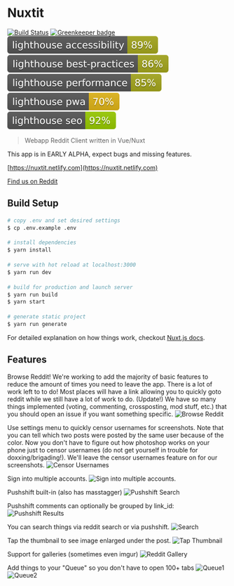 # Nuxtit

[![Build Status](https://travis-ci.com/Nuxtit/Nuxtit.svg?branch=master)](https://travis-ci.com/Nuxtit/Nuxtit)
[![Greenkeeper badge](https://badges.greenkeeper.io/Nuxtit/Nuxtit.svg)](https://greenkeeper.io/)
[![Lighthouse Accessibility](badges/lighthouse_accessibility.svg)](https://developers.google.com/speed/pagespeed/insights/?url=https%3A%2F%2Fnuxtit.netlify.com%2F)
[![Lighthouse Best Practices](badges/lighthouse_best-practices.svg)](https://developers.google.com/speed/pagespeed/insights/?url=https%3A%2F%2Fnuxtit.netlify.com%2F)
[![Lighthouse Performance](badges/lighthouse_performance.svg)](https://developers.google.com/speed/pagespeed/insights/?url=https%3A%2F%2Fnuxtit.netlify.com%2F)
[![Lighthouse PWA](badges/lighthouse_pwa.svg)](https://developers.google.com/speed/pagespeed/insights/?url=https%3A%2F%2Fnuxtit.netlify.com%2F)
[![Lighthouse SEO](badges/lighthouse_seo.svg)](https://developers.google.com/speed/pagespeed/insights/?url=https%3A%2F%2Fnuxtit.netlify.com%2F)

> Webapp Reddit Client written in Vue/Nuxt

This app is in EARLY ALPHA, expect bugs and missing features.

[https://nuxtit.netlify.com](https://nuxtit.netlify.com)

[Find us on Reddit](https://old.reddit.com/r/Nuxtit/)

## Build Setup

``` bash
# copy .env and set desired settings
$ cp .env.example .env

# install dependencies
$ yarn install

# serve with hot reload at localhost:3000
$ yarn run dev

# build for production and launch server
$ yarn run build
$ yarn start

# generate static project
$ yarn run generate
```

For detailed explanation on how things work, checkout [Nuxt.js docs](https://nuxtjs.org).

## Features

Browse Reddit! We're working to add the majority of basic features to reduce the amount of times you need to leave the app. There is a lot of work left to to do! Most places will have a link allowing you to quickly goto reddit while we still have a lot of work to do. (Update!) We have so many things implemented (voting, commenting, crossposting, mod stuff, etc.) that you should open an issue if you want something specific.
![Browse Reddit](https://i.imgur.com/gY6CJwN.png)

Use settings menu to quickly censor usernames for screenshots. Note that you can tell which two posts were posted by the same user because of the color. Now you don't have to figure out how photoshop works on your phone just to censor usernames (do not get yourself in trouble for doxxing/brigading!). We'll leave the censor usernames feature on for our screenshots.
![Censor Usernames](https://i.imgur.com/EU6M0Ij.png)

Sign into multiple accounts.
![Sign into multiple accounts.](https://user-images.githubusercontent.com/33235178/106799093-d1d62a80-662c-11eb-9133-186b986c1455.png)

Pushshift built-in (also has masstagger)
![Pushshift Search](https://user-images.githubusercontent.com/33235178/106803608-62fbd000-6632-11eb-8540-93b17825cd74.png)

Pushshift comments can optionally be grouped by link_id:
![Pushshift Results](https://user-images.githubusercontent.com/33235178/106803919-b3732d80-6632-11eb-85ac-44a22d3e3ee8.png)

You can search things via reddit search or via pushshift.
![Search](https://i.imgur.com/nxsOM4Y.png)

Tap the thumbnail to see image enlarged under the post.
![Tap Thumbnail](https://i.imgur.com/1Z2L1YU.png)

Support for galleries (sometimes even imgur)
![Reddit Gallery](https://user-images.githubusercontent.com/33235178/106803969-c7b72a80-6632-11eb-96e2-b039ee9597ac.png)

Add things to your "Queue" so you don't have to open 100+ tabs
![Queue1](https://i.imgur.com/y6ePOiC.png)
![Queue2](https://i.imgur.com/D69edw5.png)
